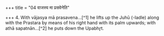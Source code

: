 +++
title = "04 वाजस्य मा प्रसवेनेति"

+++
4. With vājasya mā prasavena...[^1] he lifts up the Juhū (-ladle) along with the Prastara by means of his right hand with its palm upwards; with athā sapatnān...[^2] he puts down the Upabhr̥t.  

[^1-2]: TS I.1.13.a.
